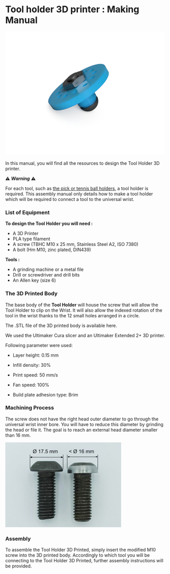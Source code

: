 # Tool holder 3D printer : Making Manual



![IMG-210115-ExportCAO_3DToolholder](../../assets/IMG-210115-ExportCAO_3DToolholder.png)

In this manual, you will find all the resources to design the Tool Holder 3D printer. 

:warning:  ***Warning*** :warning: 

For each tool, such as [the pick or tennis ball holders](https://github.com/orthopus/01-mechanicals-tools), a tool holder is required. This assembly manual only details how to make a tool holder which will be required to connect a tool to the universal wrist. 



### **List of Equipment**

**To design the Tool Holder you will need :**

- A 3D Printer
- PLA type filament
- A screw (TBHC M10 x 25 mm, Stainless Steel A2, ISO 7380)
- A bolt (Hm M10, zinc plated, DIN439)

**Tools :** 

- A grinding machine or a metal file 
- Drill or screwdriver and drill bits
- An Allen key (size 6)



### **The 3D Printed Body**

The base body of the **Tool Holder** will house the screw that will allow the Tool Holder to clip on the Wrist. It will also allow the indexed rotation of the tool in the wrist thanks to the 12 small holes arranged in a circle.

The .STL file of the 3D printed body is available here.

We used the Ultimaker Cura slicer and an Ultimaker Extended 2+ 3D printer.

Following parameter were used:

- Layer height: 0.15 mm

- Infill density: 30%

- Print speed: 50 mm/s

- Fan speed: 100%

- Build plate adhesion type: Brim
  
  

### **Machining Process**

The screw does not have the right head outer diameter to go through the universal wrist inner bore. You will have to reduce this diameter by grinding the head or file it. The goal is to reach an external head diameter smaller than 16 mm. 

![ILL-0307-ComparaisonvisTBHCM10](../../assets/ILL-0307-ComparaisonvisTBHCM10.jpg)



### **Assembly** 

To assemble the Tool Holder 3D Printed, simply insert the modified M10 screw into the 3D printed body. Accordingly to which tool you will be connecting to the Tool Holder 3D Printed, further assembly instructions will be provided.